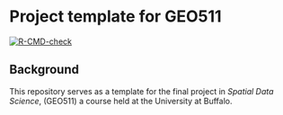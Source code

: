 # Project template for GEO511

[![R-CMD-check](https://github.com/AdamWilsonLabEDU/geo511_project_template/workflows/R-CMD-check/badge.svg)](https://github.com/AdamWilsonLabEDU/geo511_project_template/actions)


## Background
This repository serves as a template for the final project in _Spatial Data Science_, (GEO511) a course held at the University at Buffalo.  


